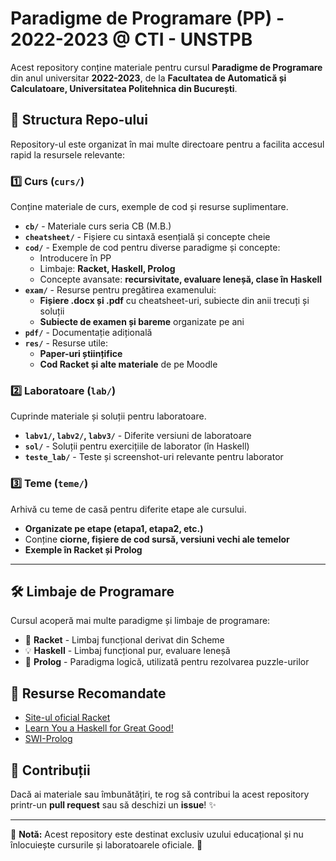 # Paradigme de Programare (PP) - 2022-2023 @ CTI - UNSTPB

Acest repository conține materiale pentru cursul **Paradigme de Programare** din anul universitar **2022-2023**, de la **Facultatea de Automatică și Calculatoare, Universitatea Politehnica din București**.

## 📂 Structura Repo-ului

Repository-ul este organizat în mai multe directoare pentru a facilita accesul rapid la resursele relevante:

### 1️⃣ **Curs** (`curs/`)
Conține materiale de curs, exemple de cod și resurse suplimentare.
- **`cb/`** - Materiale curs seria CB (M.B.)
- **`cheatsheet/`** - Fișiere cu sintaxă esențială și concepte cheie
- **`cod/`** - Exemple de cod pentru diverse paradigme și concepte:
  - Introducere în PP
  - Limbaje: **Racket, Haskell, Prolog**
  - Concepte avansate: **recursivitate, evaluare leneșă, clase în Haskell**
- **`exam/`** - Resurse pentru pregătirea examenului:
  - **Fișiere .docx și .pdf** cu cheatsheet-uri, subiecte din anii trecuți și soluții
  - **Subiecte de examen și bareme** organizate pe ani
- **`pdf/`** - Documentație adițională
- **`res/`** - Resurse utile:
  - **Paper-uri științifice**
  - **Cod Racket și alte materiale** de pe Moodle

### 2️⃣ **Laboratoare** (`lab/`)
Cuprinde materiale și soluții pentru laboratoare.
- **`labv1/`, `labv2/`, `labv3/`** - Diferite versiuni de laboratoare
- **`sol/`** - Soluții pentru exercițiile de laborator (în Haskell)
- **`teste_lab/`** - Teste și screenshot-uri relevante pentru laborator

### 3️⃣ **Teme** (`teme/`)
Arhivă cu teme de casă pentru diferite etape ale cursului.
- **Organizate pe etape (etapa1, etapa2, etc.)**
- Conține **ciorne, fișiere de cod sursă, versiuni vechi ale temelor**
- **Exemple în Racket și Prolog**

---

## 🛠 Limbaje de Programare
Cursul acoperă mai multe paradigme și limbaje de programare:
- 🐍 **Racket** - Limbaj funcțional derivat din Scheme
- 💡 **Haskell** - Limbaj funcțional pur, evaluare leneșă
- 🔎 **Prolog** - Paradigma logică, utilizată pentru rezolvarea puzzle-urilor

## 📖 Resurse Recomandate
- [Site-ul oficial Racket](https://racket-lang.org/)
- [Learn You a Haskell for Great Good!](http://learnyouahaskell.com/)
- [SWI-Prolog](https://www.swi-prolog.org/)

## 🤝 Contribuții
Dacă ai materiale sau îmbunătățiri, te rog să contribui la acest repository printr-un **pull request** sau să deschizi un **issue**! ✨

---

📌 **Notă:** Acest repository este destinat exclusiv uzului educațional și nu înlocuiește cursurile și laboratoarele oficiale. 🚀

